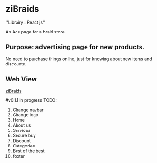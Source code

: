 # ziBraids
''Librairy : React js''

An Ads page for a braid store

## Purpose: advertising page for new products.
No need to purchase things online, just for knowing about new items and discounts.

## Web View
[ziBraids](https://zi-braids.herokuapp.com/)

#v0.1.1 in progress
TODO:
1. Change navbar
2. Change logo
3. Home
4. About us
5. Services
6. Secure buy
7. Discount
8. Categories
9. Best of the best
10. footer
